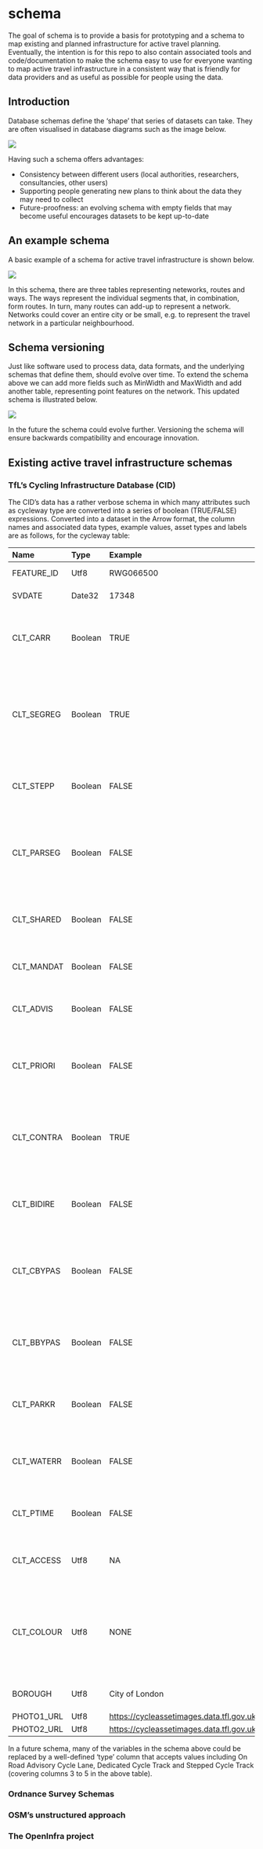 
<!-- README.md is generated from README.Rmd. Please edit that file -->

# schema

<!-- badges: start -->
<!-- badges: end -->

The goal of schema is to provide a basis for prototyping and a schema to
map existing and planned infrastructure for active travel planning.
Eventually, the intention is for this repo to also contain associated
tools and code/documentation to make the schema easy to use for everyone
wanting to map active travel infrastructure in a consistent way that is
friendly for data providers and as useful as possible for people using
the data.

## Introduction

Database schemas define the ‘shape’ that series of datasets can take.
They are often visualised in database diagrams such as the image below.

![](https://user-images.githubusercontent.com/1825120/185740368-56effb61-a3c1-4534-bd49-ad42951f2fd7.png)

Having such a schema offers advantages:

-   Consistency between different users (local authorities, researchers,
    consultancies, other users)
-   Supporting people generating new plans to think about the data they
    may need to collect
-   Future-proofness: an evolving schema with empty fields that may
    become useful encourages datasets to be kept up-to-date

## An example schema

A basic example of a schema for active travel infrastructure is shown
below.

![](https://user-images.githubusercontent.com/1825120/185741429-fabb3183-bcbe-4bd9-8396-dff4a533d55d.png)

In this schema, there are three tables representing neteworks, routes
and ways. The ways represent the individual segments that, in
combination, form routes. In turn, many routes can add-up to represent a
network. Networks could cover an entire city or be small, e.g. to
represent the travel network in a particular neighbourhood.

## Schema versioning

Just like software used to process data, data formats, and the
underlying schemas that define them, should evolve over time. To extend
the schema above we can add more fields such as MinWidth and MaxWidth
and add another table, representing point features on the network. This
updated schema is illustrated below.

![](https://user-images.githubusercontent.com/1825120/185744446-0896f9e8-de0b-43d9-ac9e-21735762017f.png)

In the future the schema could evolve further. Versioning the schema
will ensure backwards compatibility and encourage innovation.

## Existing active travel infrastructure schemas

### TfL’s Cycling Infrastructure Database (CID)

The CID’s data has a rather verbose schema in which many attributes such
as cycleway type are converted into a series of boolean (TRUE/FALSE)
expressions. Converted into a dataset in the Arrow format, the column
names and associated data types, example values, asset types and labels
are as follows, for the cycleway table:

| Name       | Type    | Example                                                    | assettype        | label                                                  | description                                                                                                    |
|:-----------|:--------|:-----------------------------------------------------------|:-----------------|:-------------------------------------------------------|:---------------------------------------------------------------------------------------------------------------|
| FEATURE_ID | Utf8    | RWG066500                                                  | NA               | Feature ID                                             | Unique ID for asset                                                                                            |
| SVDATE     | Date32  | 17348                                                      | NA               | Survey Date                                            | Date asset was surveyed                                                                                        |
| CLT_CARR   | Boolean | TRUE                                                       | Cycle Lane/Track | On-Carriageway (if true) or Off-Carriageway (if false) | True = On-carriageway False = Off-carriageway                                                                  |
| CLT_SEGREG | Boolean | TRUE                                                       | Cycle Lane/Track | Segregated Lane/Track                                  | True = Fully segregated lane (i.e. On carriageway) / track (i.e. Off carriageway) False = Not fully segregated |
| CLT_STEPP  | Boolean | FALSE                                                      | Cycle Lane/Track | Stepped Lane/Track                                     | True = Stepped lane/track False = Not a stepped lane/track                                                     |
| CLT_PARSEG | Boolean | FALSE                                                      | Cycle Lane/Track | Partially Segregated Lane/Track                        | True = Partially or light segregated lane/track False = Not a partially or light segregated lane/track         |
| CLT_SHARED | Boolean | FALSE                                                      | Cycle Lane/Track | Shared Lane or Footway                                 | True = Shared lane (eg bus lane) False = Shared footway or track                                               |
| CLT_MANDAT | Boolean | FALSE                                                      | Cycle Lane/Track | Mandatory Cycle Lane                                   | True = Mandatory lane False = Not a mandatory lane                                                             |
| CLT_ADVIS  | Boolean | FALSE                                                      | Cycle Lane/Track | Advisory Cycle Lane                                    | True = Advisory lane False = Not an advisory lane                                                              |
| CLT_PRIORI | Boolean | FALSE                                                      | Cycle Lane/Track | Cycle Lane/Track Priority                              | True = Cycles have priority, other traffic has to give way False = Cycles do not have priority                 |
| CLT_CONTRA | Boolean | TRUE                                                       | Cycle Lane/Track | Contraflow Lane/Track                                  | True = Contraflow lane/track (NOT if bi-directional) False = With flow                                         |
| CLT_BIDIRE | Boolean | FALSE                                                      | Cycle Lane/Track | Bi-directional                                         | True = Two way flow on lane/track/path False = Single direction lane/track/path                                |
| CLT_CBYPAS | Boolean | FALSE                                                      | Cycle Lane/Track | Cycle Bypass                                           | True = Bypass allowing turn without stopping at traffic signals False = Not a cycle bypass                     |
| CLT_BBYPAS | Boolean | FALSE                                                      | Cycle Lane/Track | Continuous Cycle Facilities at Bus Stop                | True = Cycle track carries on through the bus stop area False = Not a continious cycle facility                |
| CLT_PARKR  | Boolean | FALSE                                                      | Cycle Lane/Track | Park Route                                             | True = Road/lane/track through park False = Not a park route                                                   |
| CLT_WATERR | Boolean | FALSE                                                      | Cycle Lane/Track | Waterside Route                                        | True = Route beside river, canal or other watercourse False = Not a waterside route                            |
| CLT_PTIME  | Boolean | FALSE                                                      | Cycle Lane/Track | Part-time (if true) or Full-time (if false)            | True = Part-time False = Full-time                                                                             |
| CLT_ACCESS | Utf8    | NA                                                         | Cycle Lane/Track | Access Times                                           | Times route is accessible (either exact times or description)                                                  |
| CLT_COLOUR | Utf8    | NONE                                                       | Cycle Lane/Track | Colour                                                 | Colour of lane/track - Limited to only the following entries: None, Green, Red, Blue, Buff/Yellow, Other       |
| BOROUGH    | Utf8    | City of London                                             | NA               | Borough                                                | Borough in which asset is located                                                                              |
| PHOTO1_URL | Utf8    | <https://cycleassetimages.data.tfl.gov.uk/RWG066500_1.jpg> | NA               | Photo1 URL                                             | Asset photo 1                                                                                                  |
| PHOTO2_URL | Utf8    | <https://cycleassetimages.data.tfl.gov.uk/RWG066500_2.jpg> | NA               | Photo2 URL                                             | Asset photo 2                                                                                                  |

In a future schema, many of the variables in the schema above could be
replaced by a well-defined ‘type’ column that accepts values including
On Road Advisory Cycle Lane, Dedicated Cycle Track and Stepped Cycle
Track (covering columns 3 to 5 in the above table).

### Ordnance Survey Schemas

### OSM’s unstructured approach

### The OpenInfra project
